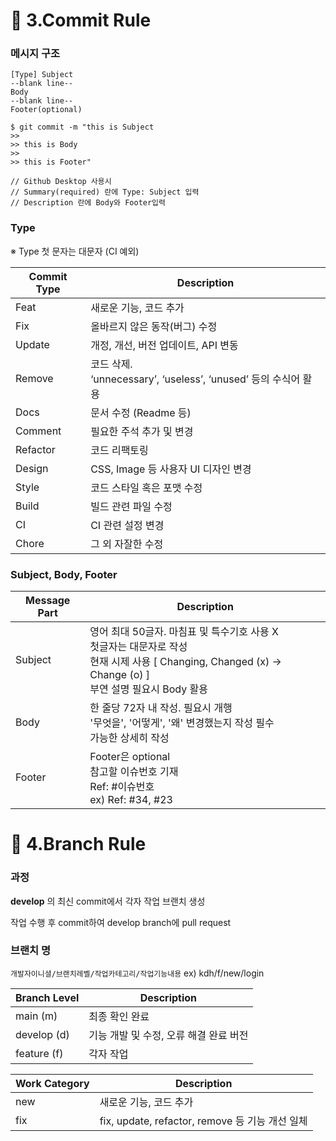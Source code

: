 # :pray: 3.Commit Rule

### 메시지 구조

```
[Type] Subject
--blank line--
Body 
--blank line--
Footer(optional)
```

```
$ git commit -m "this is Subject
>> 
>> this is Body
>> 
>> this is Footer"

// Github Desktop 사용시 
// Summary(required) 란에 Type: Subject 입력
// Description 란에 Body와 Footer입력 
```

### Type
※ Type 첫 문자는 대문자 (CI 예외)

|Commit Type|Description|
|----|----|
|Feat | 새로운 기능, 코드 추가|
| Fix | 올바르지 않은 동작(버그) 수정|
| Update | 개정, 개선, 버전 업데이트, API 변동| 
|Remove | 코드 삭제.</br> ‘unnecessary’, ‘useless’, ‘unused’ 등의 수식어 활용|
|Docs|문서 수정 (Readme 등)|
| Comment| 필요한 주석 추가 및 변경|
| Refactor| 코드 리팩토링|
| Design| CSS, Image 등 사용자 UI 디자인 변경|
| Style| 코드 스타일 혹은 포맷 수정|
| Build| 빌드 관련 파일 수정|
| CI|CI 관련 설정 변경|
| Chore| 그 외 자잘한 수정|

### Subject, Body, Footer

|Message Part | Description |
|-----|-----|
|Subject      | 영어 최대 50글자. 마침표 및 특수기호 사용 X</br>  첫글자는 대문자로 작성</br> 현재 시제 사용 [ Changing, Changed (x) -> Change (o) ]</br>부연 설명 필요시 Body 활용|
|Body|한 줄당 72자 내 작성. 필요시 개행 </br> '무엇을', '어떻게', '왜' 변경했는지 작성 필수 </br>가능한 상세히 작성|
|Footer | Footer은 optional</br> 참고할 이슈번호 기재</br>Ref: #이슈번호 </br> ex) Ref: #34, #23


# :scroll: 4.Branch Rule

### 과정

**develop** 의 최신 commit에서 각자 작업 브랜치 생성

작업 수행 후 commit하여 develop branch에 pull request

### 브랜치 명

`개발자이니셜/브랜치레벨/작업카테고리/작업기능내용` ex) kdh/f/new/login

| Branch Level | Description | 
|----|----|
|main (m) | 최종 확인 완료 |
| develop (d) | 기능 개발 및 수정, 오류 해결 완료 버전 |
| feature (f) | 각자 작업 |

| Work Category | Description | 
|----|----|
|new | 새로운 기능, 코드 추가|
|fix| fix, update, refactor, remove 등 기능 개선 일체 |
